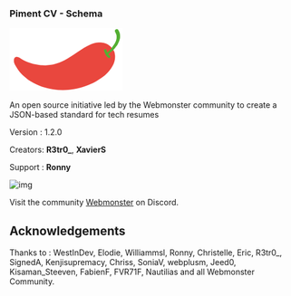 ### Piment CV - Schema
<img src="https://raw.githubusercontent.com/WebmonsterA/Piment-Css/main/public/assets/img/logo-pimentcss.svg" alt="" width="200">

An open source initiative led by the Webmonster community to create a JSON-based standard for tech resumes

Version : 1.2.0

Creators: **R3tr0_**, **XavierS**

Support : **Ronny**


![img](https://jobboard.webmonster.tech/assets/images/webmonster/logo-dark.png)

Visit the community [Webmonster](https://discord.gg/maynphPgp2) on Discord.

## Acknowledgements
Thanks to : WestInDev, Elodie, Williammsl, Ronny, Christelle, Eric, R3tr0_, SignedA, Kenjisupremacy, Chriss, SoniaV, webplusm, Jeed0, Kisaman_Steeven, FabienF, FVR71F, Nautilias and all Webmonster Community.

